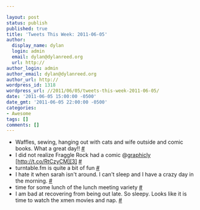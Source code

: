 ```yaml
---

layout: post
status: publish
published: true
title: 'Tweets This Week: 2011-06-05'
author:
  display_name: dylan
  login: admin
  email: dylan@dylanreed.org
  url: http://
author_login: admin
author_email: dylan@dylanreed.org
author_url: http://
wordpress_id: 1318
wordpress_url: //2011/06/05/tweets-this-week-2011-06-05/
date: '2011-06-05 15:00:00 -0500'
date_gmt: '2011-06-05 22:00:00 -0500'
categories:
- Awesome
tags: []
comments: []
---
```


  * Waffles, sewing, hanging out with cats and wife outside and comic books. What a great day!! [#][1]
  * I did not realize Fraggle Rock had a comic @[graphicly][2] [http://t.co/RtCzyCM][3] [#][4]
  * turntable.fm is quite a bit of fun [#][5]
  * I hate it when sarah isn't around. I can't sleep and I have a crazy day in the morning. [#][6]
  * time for some lunch of the lunch meeting variety [#][7]
  * I am bad at recovering from being out late. So sleepy. Looks like it is time to watch the xmen movies and nap. [#][8]
  


   [1]: http://twitter.com/awesomeguy/statuses/75580868588085248
   [2]: http://twitter.com/graphicly
   [3]: http://t.co/RtCzyCM
   [4]: http://twitter.com/awesomeguy/statuses/75681628676034561
   [5]: http://twitter.com/awesomeguy/statuses/76371119187308544
   [6]: http://twitter.com/awesomeguy/statuses/76539871996547072
   [7]: http://twitter.com/awesomeguy/statuses/76714482566565888
   [8]: http://twitter.com/awesomeguy/statuses/77171722377367552

